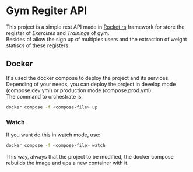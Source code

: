 # Gym Regiter API
This project is a simple rest API made in [Rocket rs](https://rocket.rs/) framework for store the register of *Exercises* and *Trainings* of gym. </br>
Besides of allow the sign up of multiples users and the extraction of weight statiscs of these registers.

## Docker
It's used the docker compose to deploy the project and its services. </br>
Depending of your needs, you can deploy the project in develop mode (compose.dev.yml) or production mode (compose.prod.yml). </br>
The command to orchestrate is:
```sh
docker compose -f <compose-file> up
```
### Watch
If you want do this in watch mode, use:
```sh
docker compose -f <compose-file> watch
```
This way, always that the project to be modified, the docker compose rebuilds the image and ups a new container with it.